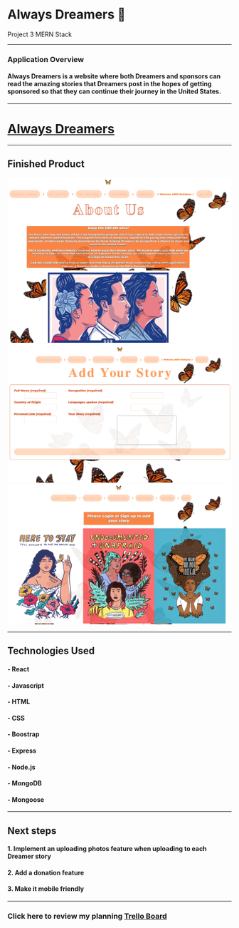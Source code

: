 # Always Dreamers :butterfly:

Project 3 MERN Stack
_______________________________________________________

### Application Overview
#### Always Dreamers is a website where both Dreamers and sponsors can read the amazing stories that Dreamers post in the hopes of getting sponsored so that they can continue their journey in the United States.
_______________________________________________________

# [Always Dreamers](https://always-dreamers.herokuapp.com/) 
_______________________________________________________

## Finished Product
![App Preview](https://github.com/edithr2852/always-dreamers-project/blob/master/Screen%20Shot%202021-05-06%20at%201.40.50%20PM.png)
![App Preview1](https://github.com/edithr2852/always-dreamers-project/blob/master/Screen%20Shot%202021-05-06%20at%201.41.01%20PM.png)
![App Preview2](https://github.com/edithr2852/always-dreamers-project/blob/master/Screen%20Shot%202021-05-06%20at%201.41.16%20PM.png)
_______________________________________________________

## Technologies Used
#### - React
#### - Javascript
#### - HTML
#### - CSS
#### - Boostrap
#### - Express
#### - Node.js
#### - MongoDB
#### - Mongoose
_______________________________________________________

## Next steps 
#### 1. Implement an uploading photos feature when uploading to each Dreamer story
#### 2. Add a donation feature
#### 3. Make it mobile friendly
_______________________________________________________

### Click here to review my planning [Trello Board](https://trello.com/b/tcuKNEmt/always-dreamers)
